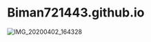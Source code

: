 # Biman721443.github.io
![IMG_20200402_164328](https://user-images.githubusercontent.com/99678193/224485970-cc9c0a9b-3eef-4571-90b4-201c38bf84ad.png)


